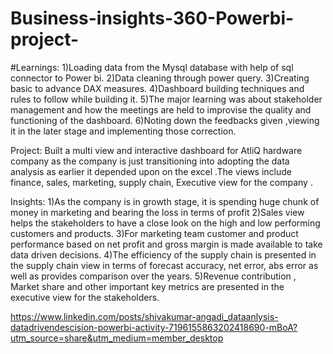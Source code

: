 # Business-insights-360-Powerbi-project-
#Learnings:
1)Loading data from the Mysql database with help of sql connector to Power bi.
2)Data cleaning through power query.
3)Creating basic to advance DAX measures.
4)Dashboard building techniques and rules to follow while building it.
5)The major learning was about stakeholder management and how the meetings are held to improvise the quality and functioning of the dashboard.
6)Noting down the feedbacks given ,viewing it in the later stage and implementing those correction.

Project: 
Built a multi view and interactive dashboard for AtliQ hardware company as the company is just transitioning into adopting the data analysis as earlier it depended upon on the excel .The views include finance, sales, marketing, supply chain, Executive view for the company . 

Insights:
1)As the company is in growth stage, it is spending huge chunk of money in marketing and bearing the loss in terms of profit
2)Sales view helps the stakeholders to have a close look on the high and low performing customers and products.
3)For marketing team customer and product performance based on net profit and gross margin is made available to take data driven decisions.
4)The efficiency of the supply chain is presented in the supply chain view in terms of forecast accuracy, net error, abs error as well as provides comparison over the years.
5)Revenue contribution , Market share and other important key metrics are presented in the executive view for the stakeholders.

https://www.linkedin.com/posts/shivakumar-angadi_dataanlysis-datadrivendescision-powerbi-activity-7196155863202418690-mBoA?utm_source=share&utm_medium=member_desktop
